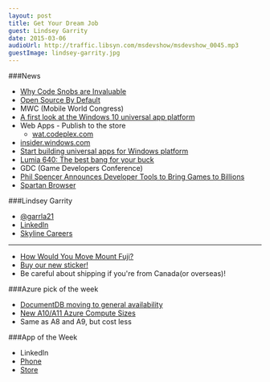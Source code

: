 ```yaml
---
layout: post
title: Get Your Dream Job
guest: Lindsey Garrity
date: 2015-03-06
audioUrl: http://traffic.libsyn.com/msdevshow/msdevshow_0045.mp3
guestImage: lindsey-garrity.jpg
---
```


###News

 - [Why Code Snobs are Invaluable](http://mjswensen.com/blog/2015/01/30/why-code-snobs-are-invaluable/)
 - [Open Source By Default](http://blog.phillipcaudell.com/open-source-by-default/)
 - MWC (Mobile World Congress)
  - [A first look at the Windows 10 universal app platform](http://blogs.windows.com/buildingapps/2015/03/02/a-first-look-at-the-windows-10-universal-app-platform/)
  - Web Apps - Publish to the store
     - [wat.codeplex.com](http://wat.codeplex.com/)
  - [insider.windows.com](http://insider.windows.com)
  - [Start building universal apps for Windows
platform](http://dev.windows.com/en-us/develop/Building-universal-Windows-apps)
  - [Lumia 640: The best bang for your buck](http://lumiaconversations.microsoft.com/2015/03/02/640/)
 - GDC (Game Developers Conference)
  - [Phil Spencer Announces Developer Tools to Bring Games to Billions](http://news.xbox.com/2015/03/xbox-gdc-2015)
 - [Spartan Browser](http://blogs.msdn.com/b/ie/archive/2015/02/26/a-break-from-the-past-the-birth-of-microsoft-s-new-web-rendering-engine.aspx)


###Lindsey Garrity

 - [@garrla21](https://twitter.com/garrla21)
 - [LinkedIn](https://www.linkedin.com/in/lindseygarrity)
 - [Skyline Careers](http://skylinetechnologies.com/About/Careers.aspx)

----------------------------------------------

 - [How Would You Move Mount Fuji?](http://www.amazon.com/How-Would-Move-Mount-Fuji/dp/0316778494/?tag=ytechie-20)
 - [Buy our new sticker!](https://www.stickermule.com/marketplace/4324-ms-dev-show-pixelated)
  - Be careful about shipping if you're from Canada(or overseas)!

###Azure pick of the week

 - [DocumentDB moving to general availability](http://azure.microsoft.com/blog/2015/03/05/documentdb-moving-to-general-availability/)
 - [New A10/A11 Azure Compute Sizes](http://azure.microsoft.com/blog/2015/03/05/new-a10a11-azure-compute-sizes/)
  - Same as A8 and A9, but cost less

###App of the Week

 - LinkedIn
  - [Phone](http://www.windowsphone.com/s?appid=bdc7ae24-9051-474c-a89a-2b18f58d1317)
  - [Store](http://apps.microsoft.com/windows/en-US/app/linkedin-touch/77b43620-121c-4f9b-823e-4f0a3c8b45da)
